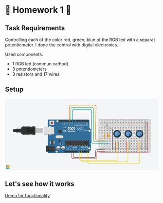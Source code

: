 # 🌟 Homework 1 🌟

## Task Requirements
Controlling each of the color red, green, blue of the RGB led with a separat potentiometer.
I done the control with digital electronics.

Used components:
 - 1 RGB led (commun cathod)
 - 3 potentiometers
 - 3 resistors and 17 wires

## Setup

![Setup](https://github.com/postolache-andreea-miruna/IntroductionToRobotics/blob/4768a2a19db415768249b440ecff7edc64c671e7/Homework1/Setup1.jpg)

## Let's see how it works

[Demo for functionality](https://youtu.be/H4BD-EdE3OM)